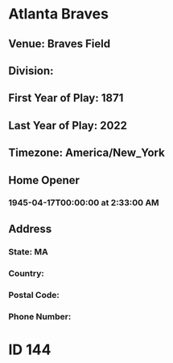 # Atlanta Braves
## Venue: Braves Field
## Division: 
## First Year of Play: 1871
## Last Year of Play: 2022
## Timezone: America/New_York
## Home Opener
### 1945-04-17T00:00:00 at 2:33:00 AM
## Address
### 
### State: MA
### Country: 
### Postal Code: 
### Phone Number: 
# ID 144